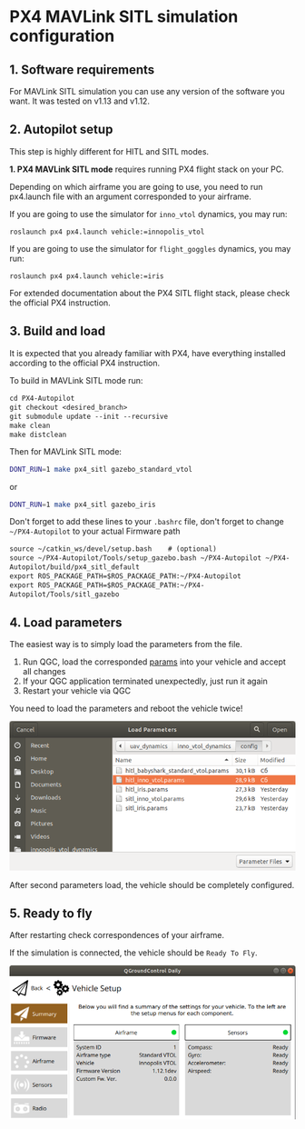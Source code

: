 # PX4 MAVLink SITL simulation configuration

## 1. Software requirements

For MAVLink SITL simulation you can use any version of the software you want. It was tested on v1.13 and v1.12.

## 2. Autopilot setup

This step is highly different for HITL and SITL modes.

**1. PX4 MAVLink SITL mode** requires running PX4 flight stack on your PC.

Depending on which airframe you are going to use, you need to run px4.launch file with an argument corresponded to your airframe.

If you are going to use the simulator for `inno_vtol` dynamics, you may run:

```
roslaunch px4 px4.launch vehicle:=innopolis_vtol
```

If you are going to use the simulator for `flight_goggles` dynamics, you may run:

```
roslaunch px4 px4.launch vehicle:=iris
```

For extended documentation about the PX4 SITL flight stack, please check the official PX4 instruction.

## 3. Build and load

It is expected that you already familiar with PX4, have everything installed according to the official PX4 instruction.

To build in MAVLink SITL mode run:

```
cd PX4-Autopilot
git checkout <desired_branch>
git submodule update --init --recursive
make clean
make distclean
```

Then for MAVLink SITL mode:

```bash
DONT_RUN=1 make px4_sitl gazebo_standard_vtol
```
or

```bash
DONT_RUN=1 make px4_sitl gazebo_iris
```

Don't forget to add these lines to your `.bashrc` file, don't forget to change `~/PX4-Autopilot` to your actual Firmware path

```
source ~/catkin_ws/devel/setup.bash    # (optional)
source ~/PX4-Autopilot/Tools/setup_gazebo.bash ~/PX4-Autopilot ~/PX4-Autopilot/build/px4_sitl_default
export ROS_PACKAGE_PATH=$ROS_PACKAGE_PATH:~/PX4-Autopilot
export ROS_PACKAGE_PATH=$ROS_PACKAGE_PATH:~/PX4-Autopilot/Tools/sitl_gazebo
```

## 4. Load parameters

The easiest way is to simply load the parameters from the file.

1. Run QGC, load the corresponded [params](../../params/) into your vehicle and accept all changes
2. If your QGC application terminated unexpectedly, just run it again
3. Restart your vehicle via QGC

You need to load the parameters and reboot the vehicle twice!
 
![usage_load_params](usage_load_params.png?raw=true "usage_load_params")

After second parameters load, the vehicle should be completely configured.

## 5. Ready to fly

After restarting check correspondences of your airframe.

If the simulation is connected, the vehicle should be `Ready To Fly`.

![usage_check_airframe](usage_check_airframe.png?raw=true "usage_check_airframe")
